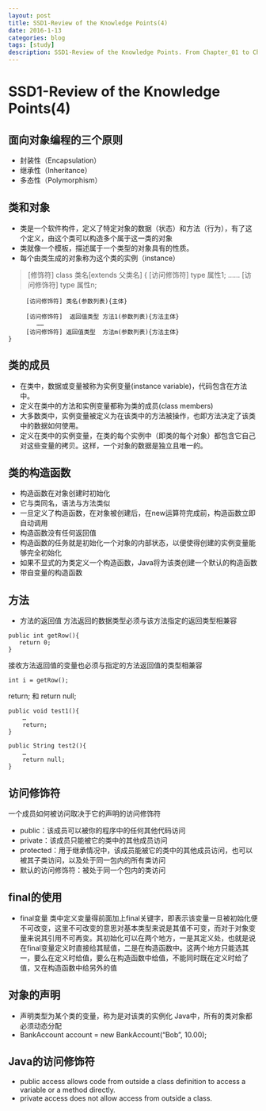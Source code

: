 ```yaml
---
layout: post
title: SSD1-Review of the Knowledge Points(4)
date: 2016-1-13
categories: blog
tags: [study]
description: SSD1-Review of the Knowledge Points. From Chapter_01 to Chapter_09.
---
```

# SSD1-Review of the Knowledge Points(4)
## 面向对象编程的三个原则

- 封装性（Encapsulation）
- 继承性（Inheritance）
- 多态性（Polymorphism）

## 类和对象
- 类是一个软件构件，定义了特定对象的数据（状态）和方法（行为），有了这个定义，由这个类可以构造多个属于这一类的对象
- 类就像一个模板，描述属于一个类型的对象具有的性质。
- 每个由类生成的对象称为这个类的实例（instance）

>[修饰符] class  类名[extends 父类名] {
 		 [访问修饰符] type 属性1;
 			……
 		 [访问修饰符] type 属性n;
 
 		 [访问修饰符] 类名(参数列表){主体}
 
 		 [访问修饰符]  返回值类型 方法1(参数列表){方法主体}
 			……
 		 [访问修饰符] 返回值类型  方法m(参数列表){方法主体}
 	}

## 类的成员
- 在类中，数据或变量被称为实例变量(instance variable)，代码包含在方法中。
- 定义在类中的方法和实例变量都称为类的成员(class members)
- 大多数类中，实例变量被定义为在该类中的方法被操作，也即方法决定了该类中的数据如何使用。	
- 定义在类中的实例变量，在类的每个实例中（即类的每个对象）都包含它自己对这些变量的拷贝。这样，一个对象的数据是独立且唯一的。

## 类的构造函数
- 构造函数在对象创建时初始化
- 它与类同名，语法与方法类似
- 一旦定义了构造函数，在对象被创建后，在new运算符完成前，构造函数立即自动调用
- 构造函数没有任何返回值
- 构造函数的任务就是初始化一个对象的内部状态，以便使得创建的实例变量能够完全初始化
- 如果不显式的为类定义一个构造函数，Java将为该类创建一个默认的构造函数
- 带自变量的构造函数

## 方法

- 方法的返回值
方法返回的数据类型必须与该方法指定的返回类型相兼容
```$xslt
public int getRow(){ 
   return 0; 
}
```
接收方法返回值的变量也必须与指定的方法返回值的类型相兼容
```$xslt
int i = getRow();
```
return; 和 return null;
```$xslt
public void test1(){
	…
	return;
}

```
```$xslt
public String test2(){
	…
	return null;
}
```
## 访问修饰符
一个成员如何被访问取决于它的声明的访问修饰符
- public：该成员可以被你的程序中的任何其他代码访问
- private：该成员只能被它的类中的其他成员访问
- protected：用于继承情况中，该成员能被它的类中的其他成员访问，也可以被其子类访问，以及处于同一包内的所有类访问
- 默认的访问修饰符：被处于同一个包内的类访问

## final的使用
- final变量
类中定义变量得前面加上final关键字，即表示该变量一旦被初始化便不可改变，这里不可改变的意思对基本类型来说是其值不可变，而对于对象变量来说其引用不可再变。其初始化可以在两个地方，一是其定义处，也就是说在final变量定义时直接给其赋值，二是在构造函数中。这两个地方只能选其一，要么在定义时给值，要么在构造函数中给值，不能同时既在定义时给了值，又在构造函数中给另外的值

## 对象的声明

- 声明类型为某个类的变量，称为是对该类的实例化
Java中，所有的类对象都必须动态分配
- BankAccount account = new BankAccount(“Bob”, 10.00);

## Java的访问修饰符
- public access allows code from outside a class definition to access a variable or a method directly. 
- private access does not allow access from outside a class. 





